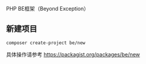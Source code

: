 PHP BE框架（Beyond Exception）



## 新建项目

    composer create-project be/new
    
    
具体操作请参考 https://packagist.org/packages/be/new